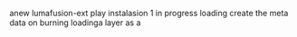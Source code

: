  anew lumafusion-ext
play
instalasion 1
in progress
loading
create the meta
data on burning
loadinga
layer
as
a
